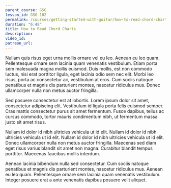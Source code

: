 ```yaml
---
parent_course: GSG
lesson_id: GSG-102
permalink: /courses/getting-started-with-guitar/how-to-read-chord-charts
duration: "6:48"
title: How to Read Chord Charts
description:
video_id:
patreon_url:
---
```


Nullam quis risus eget urna mollis ornare vel eu leo. Aenean eu leo quam. Pellentesque ornare sem lacinia quam venenatis vestibulum. Etiam porta sem malesuada magna mollis euismod. Duis mollis, est non commodo luctus, nisi erat porttitor ligula, eget lacinia odio sem nec elit. Morbi leo risus, porta ac consectetur ac, vestibulum at eros. Cum sociis natoque penatibus et magnis dis parturient montes, nascetur ridiculus mus. Donec ullamcorper nulla non metus auctor fringilla.

Sed posuere consectetur est at lobortis. Lorem ipsum dolor sit amet, consectetur adipiscing elit. Vestibulum id ligula porta felis euismod semper. Cras mattis consectetur purus sit amet fermentum. Fusce dapibus, tellus ac cursus commodo, tortor mauris condimentum nibh, ut fermentum massa justo sit amet risus.

Nullam id dolor id nibh ultricies vehicula ut id elit. Nullam id dolor id nibh ultricies vehicula ut id elit. Nullam id dolor id nibh ultricies vehicula ut id elit. Donec ullamcorper nulla non metus auctor fringilla. Maecenas sed diam eget risus varius blandit sit amet non magna. Curabitur blandit tempus porttitor. Maecenas faucibus mollis interdum.

Aenean lacinia bibendum nulla sed consectetur. Cum sociis natoque penatibus et magnis dis parturient montes, nascetur ridiculus mus. Aenean eu leo quam. Pellentesque ornare sem lacinia quam venenatis vestibulum. Integer posuere erat a ante venenatis dapibus posuere velit aliquet.
